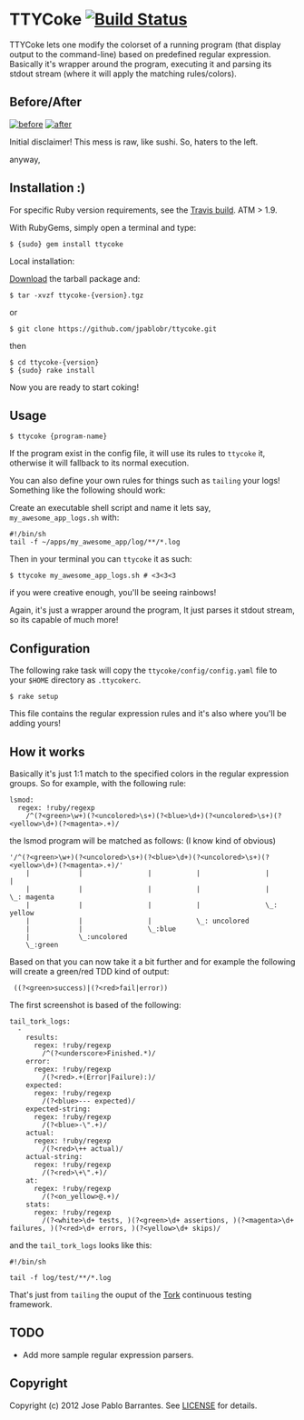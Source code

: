 # TTYCoke [![Build Status](https://secure.travis-ci.org/jpablobr/ttycoke.png?branch=master)][travis]

[travis]: http://travis-ci.org/jpablobr/ttycoke

TTYCoke lets one modify the colorset of a running program (that
display output to the command-line) based on predefined regular
expression. Basically it's wrapper around the program, executing it
and parsing its stdout stream (where it will apply the matching
rules/colors).

## <a name="Before-After"></a>Before/After

[![before](http://i.imgur.com/nIen0.png)][before] [![after](http://i.imgur.com/4iVkc.png)][after]

[before]: http://i.imgur.com/nIen0.png
[after]: http://i.imgur.com/4iVkc.png

Initial disclaimer! This mess is raw, like sushi. So, haters to the left.

anyway, 

## <a name="Installation"></a>Installation :)

For specific Ruby version requirements, see the [Travis build](http://travis-ci.org/#!/jpablobr/ttycoke). ATM > 1.9.

With RubyGems, simply open a terminal and type:

    $ {sudo} gem install ttycoke

Local installation:

[Download](http://github.com/jpablobr/ttycoke/download) the tarball package and:

    $ tar -xvzf ttycoke-{version}.tgz

or

    $ git clone https://github.com/jpablobr/ttycoke.git

then 

    $ cd ttycoke-{version}
    $ {sudo} rake install

Now you are ready to start coking! 

## <a name="Usage"></a>Usage

    $ ttycoke {program-name}

If the program exist in the config file, it will use its rules to `ttycoke`
it, otherwise it will fallback to its normal execution.

You can also define your own rules for things such as `tailing` your logs! Something like the following should work:

Create an executable shell script and name it lets say, `my_awesome_app_logs.sh` with:

    #!/bin/sh
    tail -f ~/apps/my_awesome_app/log/**/*.log

Then in your terminal you can `ttycoke` it as such:

    $ ttycoke my_awesome_app_logs.sh # <3<3<3

if you were creative enough, you'll be seeing rainbows! 

Again, it's just a wrapper around the program, It just parses it
stdout stream, so its capable of much more!

## <a name="Configuration"></a>Configuration
The following rake task will copy the `ttycoke/config/config.yaml` file to your `$HOME` directory as `.ttycokerc`. 

    $ rake setup 

This file contains the regular expression rules and it's also where you'll be adding yours!

## <a name="How-it-works"></a>How it works

Basically it's just 1:1 match to the specified colors in the regular
expression groups. So for example, with the following rule:

    lsmod:
      regex: !ruby/regexp 
        /^(?<green>\w+)(?<uncolored>\s+)(?<blue>\d+)(?<uncolored>\s+)(?<yellow>\d+)(?<magenta>.+)/

the lsmod program will be matched as follows: (I know kind of obvious)

    '/^(?<green>\w+)(?<uncolored>\s+)(?<blue>\d+)(?<uncolored>\s+)(?<yellow>\d+)(?<magenta>.+)/'
        |            |                |           |                |             |
        |            |                |           |                |             \_: magenta
        |            |                |           |                \_: yellow
        |            |                |           \_: uncolored
        |            |                \_:blue
        |            \_:uncolored
        \_:green

Based on that you can now take it a bit further and for example the
following will create a green/red TDD kind of output:

     ((?<green>success)|(?<red>fail|error))

The first screenshot is based of the following:

    tail_tork_logs:
      -
        results:
          regex: !ruby/regexp 
            /^(?<underscore>Finished.*)/
        error:
          regex: !ruby/regexp 
            /(?<red>.+(Error|Failure):)/
        expected:
          regex: !ruby/regexp 
            /(?<blue>--- expected)/
        expected-string:
          regex: !ruby/regexp 
            /(?<blue>-\".+)/
        actual:
          regex: !ruby/regexp 
            /(?<red>\++ actual)/
        actual-string:
          regex: !ruby/regexp 
            /(?<red>\+\".+)/
        at:
          regex: !ruby/regexp 
            /(?<on_yellow>@.+)/
        stats:
          regex: !ruby/regexp 
            /(?<white>\d+ tests, )(?<green>\d+ assertions, )(?<magenta>\d+ failures, )(?<red>\d+ errors, )(?<yellow>\d+ skips)/


and the `tail_tork_logs` looks like this:

    #!/bin/sh

    tail -f log/test/**/*.log

That's just from `tailing` the ouput of the [Tork](https://github.com/sunaku/tork) continuous testing framework.

## <a name="todo"></a>TODO
* Add more sample regular expression parsers.

## <a name="copyright"></a>Copyright
Copyright (c) 2012 Jose Pablo Barrantes. See [LICENSE][] for details.

[license]: https://github.com/jpablobr/ttycoke/blob/master/LICENSE
